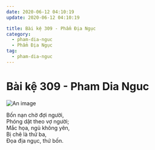 ```yaml
---
date: 2020-06-12 04:10:19
update: 2020-06-12 04:10:19

title: Bài kệ 309 - Phẩm Địa Ngục
category:
  - pham-dia-nguc
  - Phẩm Địa Ngục
tag:
  - pham-dia-nguc
---
```


# Bài kệ 309 - Pham Dia Nguc

![An image](/img/pham-dia-nguc/pham-dia-nguc-309.jpg)

Bốn nạn chờ đợi người,<br>Phóng dật theo vợ người;<br>Mắc họa, ngủ không yên,<br>Bị chê là thứ ba,<br>Ðọa địa ngục, thứ bốn.<br>
